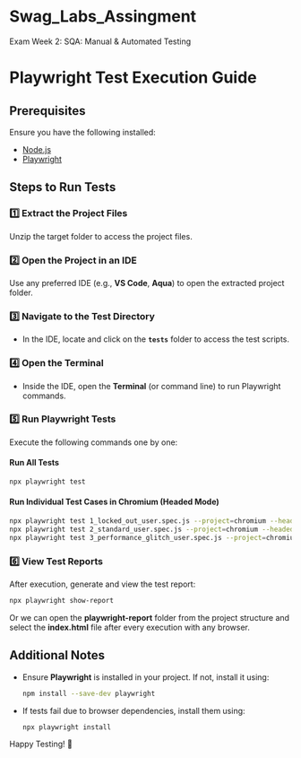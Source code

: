 # Swag_Labs_Assingment
Exam Week 2: SQA: Manual &amp; Automated Testing

# Playwright Test Execution Guide

## Prerequisites
Ensure you have the following installed:
- [Node.js](https://nodejs.org/)
- [Playwright](https://playwright.dev/)

## Steps to Run Tests

### 1️⃣ Extract the Project Files
Unzip the target folder to access the project files.

### 2️⃣ Open the Project in an IDE
Use any preferred IDE (e.g., **VS Code**, **Aqua**) to open the extracted project folder.

### 3️⃣ Navigate to the Test Directory
- In the IDE, locate and click on the **`tests`** folder to access the test scripts.

### 4️⃣ Open the Terminal
- Inside the IDE, open the **Terminal** (or command line) to run Playwright commands.

### 5️⃣ Run Playwright Tests
Execute the following commands one by one:

#### Run All Tests
```sh
npx playwright test
```

#### Run Individual Test Cases in Chromium (Headed Mode)
```sh
npx playwright test 1_locked_out_user.spec.js --project=chromium --headed
npx playwright test 2_standard_user.spec.js --project=chromium --headed
npx playwright test 3_performance_glitch_user.spec.js --project=chromium --headed
```

### 6️⃣ View Test Reports
After execution, generate and view the test report:
```sh
npx playwright show-report
```

Or we can open the **playwright-report** folder from the project structure and select the **index.html** file after every execution with any browser.

## Additional Notes
- Ensure **Playwright** is installed in your project. If not, install it using:
  ```sh
  npm install --save-dev playwright
  ```
- If tests fail due to browser dependencies, install them using:
  ```sh
  npx playwright install
  ```

Happy Testing! 🚀
